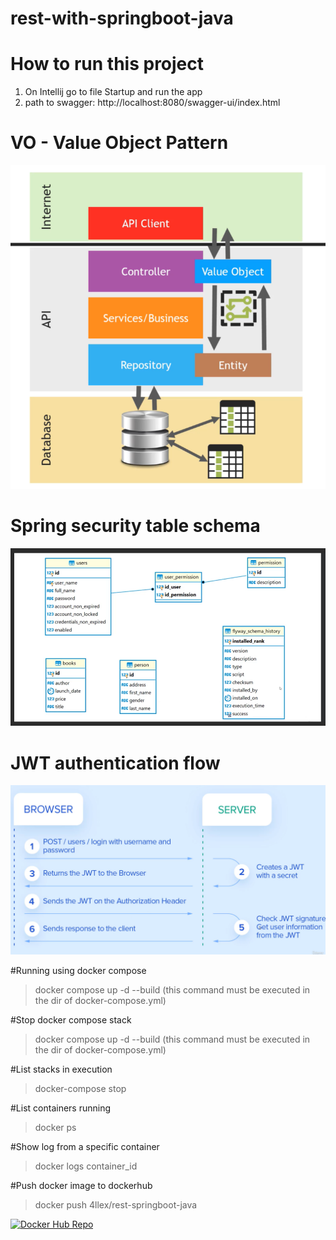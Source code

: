 # rest-with-springboot-java


# How to run this project
1. On Intellij go to file Startup and run the app
2. path to swagger: http://localhost:8080/swagger-ui/index.html


# VO - Value Object Pattern
![img.png](img.png)

# Spring security table schema
![img_2.png](img_2.png)


# JWT authentication flow
![img_1.png](img_1.png)


#Running using docker compose
 >docker compose up -d --build  (this command must be executed in the dir of docker-compose.yml)

#Stop docker compose stack
>docker compose up -d --build  (this command must be executed in the dir of docker-compose.yml)

#List stacks in execution
 >docker-compose stop
    
#List containers running
 >docker ps
 
#Show log from a specific container
 >docker logs container_id

#Push docker image to dockerhub
>docker push 4llex/rest-springboot-java

[![Docker Hub Repo](https://img.shields.io/docker/pulls/4llex/rest-springboot-java.svg)](https://hub.docker.com/repository/docker/4llex/rest-springboot-java)